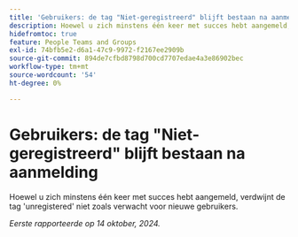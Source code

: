 ```yaml
---
title: 'Gebruikers: de tag "Niet-geregistreerd" blijft bestaan na aanmelding'
description: Hoewel u zich minstens één keer met succes hebt aangemeld, verdwijnt de tag 'unregistered' niet zoals verwacht voor nieuwe gebruikers.
hidefromtoc: true
feature: People Teams and Groups
exl-id: 74bfb5e2-d6a1-47c9-9972-f2167ee2909b
source-git-commit: 894de7cfbd8798d700cd7707edae4a3e86902bec
workflow-type: tm+mt
source-wordcount: '54'
ht-degree: 0%

---
```


# Gebruikers: de tag &quot;Niet-geregistreerd&quot; blijft bestaan na aanmelding

Hoewel u zich minstens één keer met succes hebt aangemeld, verdwijnt de tag &#39;unregistered&#39; niet zoals verwacht voor nieuwe gebruikers.

_Eerste rapporteerde op 14 oktober, 2024._
